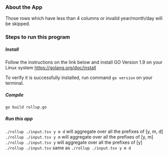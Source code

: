 ### About the App
Those rows which have less than 4 columns or invalid year/month/day will be skipped.  

### Steps to run this program

##### Install
Follow the instructions on the link below and install GO Version 1.9 on your Linux system 
https://golang.org/doc/install

To verify it is successfully installed, run command `go version` on your terminal. 

##### Compile 
`go build rollup.go`

##### Run this app
`./rollup ./input.tsv y m d` will aggregate over all the prefixes of [y, m, d]  
`./rollup ./input.tsv y m` will aggregate over all the prefixes of [y, m]  
`./rollup ./input.tsv y` will aggregate over all the prefixes of [y]  
`./rollup ./input.tsv` same as `./rollup ./input.tsv y m d`  

